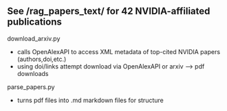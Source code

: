 ## See /rag_papers_text/ for 42 NVIDIA-affiliated publications
download_arxiv.py 
* calls OpenAlexAPI to access XML metadata of top-cited NVIDIA papers (authors,doi,etc.)
* using doi/links attempt download via OpenAlexAPI or arxiv --> pdf downloads

parse_papers.py
* turns pdf files into .md markdown files for structure
